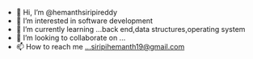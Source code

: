 - 👋 Hi, I’m @hemanthsiripireddy
- 👀 I’m interested in software development
- 🌱 I’m currently learning ...back end,data structures,operating system
- 💞️ I’m looking to collaborate on ...
- 📫 How to reach me ...siripihemanth19@gmail.com

<!---
hemanthsiripireddy/hemanthsiripireddy is a ✨ special ✨ repository because its `README.md` (this file) appears on your GitHub profile.
You can click the Preview link to take a look at your changes.
--->
